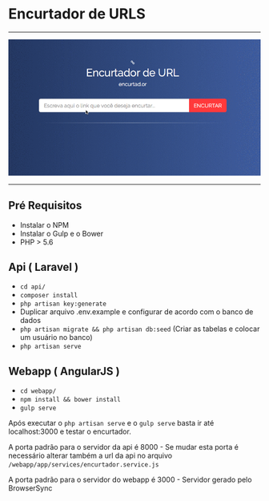 # Encurtador de URLS

---
![Encurtador1](https://github.com/guiassemany/encurtador-url/blob/master/Docs/encurtador.gif?raw=true)

---
## Pré Requisitos
* Instalar o NPM
* Instalar o Gulp e o Bower
* PHP > 5.6

## Api ( Laravel )
* ``` cd api/ ```
* ``` composer install ```
* ``` php artisan key:generate ```
* Duplicar arquivo .env.example e configurar de acordo com o banco de dados
* ``` php artisan migrate && php artisan db:seed ``` (Criar as tabelas e colocar um usuário no banco)
* ``` php artisan serve ```

## Webapp ( AngularJS )
* ```cd webapp/```
* ``` npm install && bower install ```
* ``` gulp serve ```


Após executar o ``` php artisan serve ``` e o ``` gulp serve ``` basta ir até localhost:3000 e testar o encurtador.

A porta padrão para o servidor da api é 8000 - Se mudar esta porta é necessário alterar também a url da api no arquivo ```/webapp/app/services/encurtador.service.js```

A porta padrão para o servidor do webapp é 3000 - Servidor gerado pelo BrowserSync
